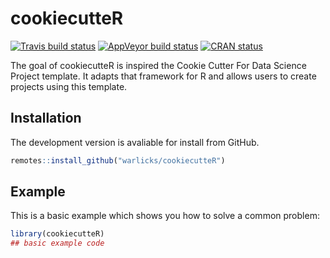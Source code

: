 
<!-- README.md is generated from README.Rmd. Please edit that file -->

# cookiecutteR

<!-- badges: start -->

[![Travis build
status](https://travis-ci.com/warlicks/cookiecutteR.svg?branch=master)](https://travis-ci.com/warlicks/cookiecutteR)
[![AppVeyor build
status](https://ci.appveyor.com/api/projects/status/github/warlicks/cookiecutteR?branch=master&svg=true)](https://ci.appveyor.com/project/warlicks/cookiecutteR)
[![CRAN
status](https://www.r-pkg.org/badges/version/cookiecutteR)](https://CRAN.R-project.org/package=cookiecutteR)
<!-- badges: end -->

The goal of cookiecutteR is inspired the Cookie Cutter For Data Science
Project template. It adapts that framework for R and allows users to
create projects using this template.

## Installation

<!--
You can install the released version of cookiecutteR from [CRAN](https://CRAN.R-project.org) with:

``` r
install.packages("cookiecutteR")
```
-->

The development version is avaliable for install from GitHub.

``` r
remotes::install_github("warlicks/cookiecutteR")
```

## Example

This is a basic example which shows you how to solve a common problem:

``` r
library(cookiecutteR)
## basic example code
```
